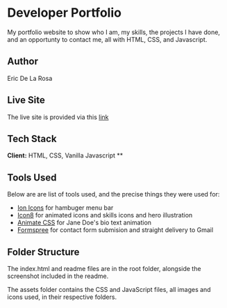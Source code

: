 # Developer Portfolio

My portfolio website to show who I am, my skills, the projects I have done, and an opportunty to contact me, all with HTML, CSS, and Javascript.

## Author
Eric De La Rosa

## Live Site
The live site is provided via this [link](ericdelarosa.dev)

## Tech Stack
**Client:** HTML, CSS, Vanilla Javascript **

## Tools Used
Below are are list of tools used, and the precise things they were used for:

- [Ion Icons](https://ionic.io/ionicons) for hambuger menu bar
- [Icon8](https://icons8.com/) for animated icons and skills icons and hero illustration
- [Animate CSS](https://animate.style/) for Jane Doe's bio text animation
- [Formspree](https://formspree.io/) for contact form submision and straight delivery to Gmail

## Folder Structure

The index.html and readme files are in the root folder, alongside the screenshot included in the readme.

The assets folder contains the CSS and JavaScript files, all images and icons used, in their respective folders.